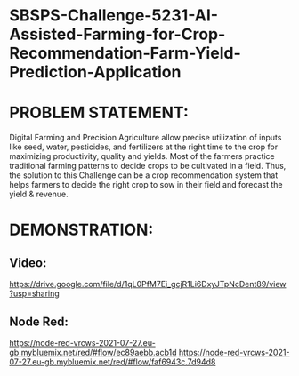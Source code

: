 # SBSPS-Challenge-5231-AI-Assisted-Farming-for-Crop-Recommendation-Farm-Yield-Prediction-Application

# PROBLEM STATEMENT:

Digital Farming and Precision Agriculture allow precise utilization of inputs like seed, water, pesticides, and fertilizers at the right time to the crop for maximizing productivity, quality and yields. Most of the farmers practice traditional farming patterns to decide crops to be cultivated in a field. Thus, the solution to this Challenge can be a crop recommendation system that helps farmers to decide the right crop to sow in their field and forecast the yield & revenue. 

# DEMONSTRATION:

## Video:

https://drive.google.com/file/d/1qL0PfM7Ei_gcjR1Li6DxyJTpNcDent89/view?usp=sharing

## Node Red:

https://node-red-vrcws-2021-07-27.eu-gb.mybluemix.net/red/#flow/ec89aebb.acb1d
https://node-red-vrcws-2021-07-27.eu-gb.mybluemix.net/red/#flow/faf6943c.7d94d8


